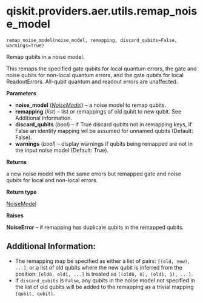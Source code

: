 <span id="qiskit-providers-aer-utils-remap-noise-model" />

# qiskit.providers.aer.utils.remap\_noise\_model



`remap_noise_model(noise_model, remapping, discard_qubits=False, warnings=True)`

Remap qubits in a noise model.

This remaps the specified gate qubits for local quantum errors, the gate and noise qubits for non-local quantum errors, and the gate qubits for local ReadoutErrors. All-qubit quantum and readout errors are unaffected.

**Parameters**

*   **noise\_model** ([*NoiseModel*](qiskit.providers.aer.noise.NoiseModel#qiskit.providers.aer.noise.NoiseModel "qiskit.providers.aer.noise.NoiseModel")) – a noise model to remap qubits.
*   **remapping** (*list*) – list or remappings of old qubit to new qubit. See Additional Information.
*   **discard\_qubits** (*bool*) – if True discard qubits not in remapping keys, if False an identity mapping wil be assumed for unnamed qubits (Default: False).
*   **warnings** (*bool*) – display warnings if qubits being remapped are not in the input noise model (Default: True).

**Returns**

a new noise model with the same errors but remapped gate and noise qubits for local and non-local errors.

**Return type**

[NoiseModel](qiskit.providers.aer.noise.NoiseModel#qiskit.providers.aer.noise.NoiseModel "qiskit.providers.aer.noise.NoiseModel")

**Raises**

**NoiseError** – if remapping has duplicate qubits in the remapped qubits.

## Additional Information:

*   The remapping map be specified as either a list of pairs: `[(old, new), ...]`, or a list of old qubits where the new qubit is inferred from the position: `[old0, old1, ...]` is treated as `[(old0, 0), (old1, 1), ...]`.
*   If `discard_qubits` is `False`, any qubits in the noise model not specified in the list of old qubits will be added to the remapping as a trivial mapping `(qubit, qubit)`.
